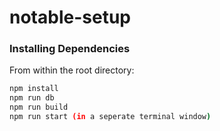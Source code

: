 # notable-setup
### Installing Dependencies

From within the root directory:

```sh
npm install
npm run db
npm run build
npm run start (in a seperate terminal window)
```
